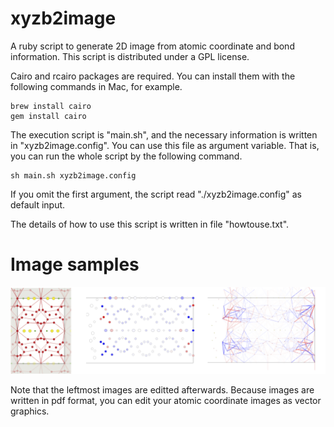 # xyzb2image
A ruby script to generate 2D image from atomic coordinate and bond information. This script is distributed under a GPL license.

Cairo and rcairo packages are required. You can install them with the following commands in Mac, for example.
```
brew install cairo
gem install cairo
```
The execution script is "main.sh", and the necessary information is written in "xyzb2image.config".
You can use this file as argument variable. That is, you can run the whole script by the following command. 
```
sh main.sh xyzb2image.config
```
If you omit the first argument, the script read "./xyzb2image.config" as default input.

The details of how to use this script is written in file "howtouse.txt".

# Image samples

![sample](sample.png)

Note that the leftmost images are editted afterwards.
Because images are written in pdf format, you can edit your atomic coordinate images as vector graphics.
